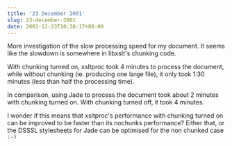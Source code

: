 ```yaml
---
title: '23 December 2001'
slug: 23-december-2001
date: 2001-12-23T10:38:17+08:00
---
```


More investigation of the slow processing speed for my
document. It seems like the slowdown is somewhere in
libxslt\'s chunking code.

With chunking turned on, xsltproc took 4 minutes to
process the document, while without chunking (ie. producing
one large file), it only took 1:30 minutes (less than half
the processing time).

In comparison, using Jade to process the document took
about 2 minutes with chunking turned on. With chunking
turned off, it took 4 minutes.

I wonder if this means that xsltproc\'s performance with
chunking turned on can be improved to be faster than its
nochunks performance? Either that, or the DSSSL stylesheets
for Jade can be optimised for the non chunked case `:-)`
